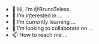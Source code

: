 - 👋 Hi, I’m @BrunoTeless
- 👀 I’m interested in ...
- 🌱 I’m currently learning ...
- 💞️ I’m looking to collaborate on ...
- 📫 How to reach me ...


<!---
BrunoTeless/BrunoTeless is a ✨ special ✨ repository because its `README.md` (this file) appears on your GitHub profile.
You can click the Preview link to take a look at your changes.
--->
